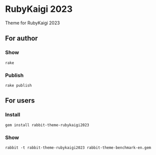 # RubyKaigi 2023

Theme for RubyKaigi 2023

## For author

### Show

    rake

### Publish

    rake publish

## For users

### Install

    gem install rabbit-theme-rubykaigi2023

### Show

    rabbit -t rabbit-theme-rubykaigi2023 rabbit-theme-benchmark-en.gem

